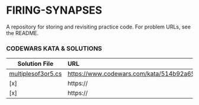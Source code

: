 # FIRING-SYNAPSES
A repository for storing and revisiting practice code.  For problem URLs, see the README.

### CODEWARS KATA & SOLUTIONS
| Solution File | URL           |
| ------------- |:--------------|
| [multiplesof3or5.cs](https://github.com/jwoot97/FIRING-SYNAPSES/blob/main/C%23/multiplesof3or5.cs) | https://www.codewars.com/kata/514b92a657cdc65150000006/csharp |
| [x]           | https://      |
| [x]           | https://      |
